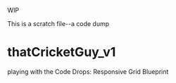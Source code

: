 WIP

This is a scratch file--a code dump


thatCricketGuy_v1
=================

playing with the Code Drops: Responsive Grid Blueprint
